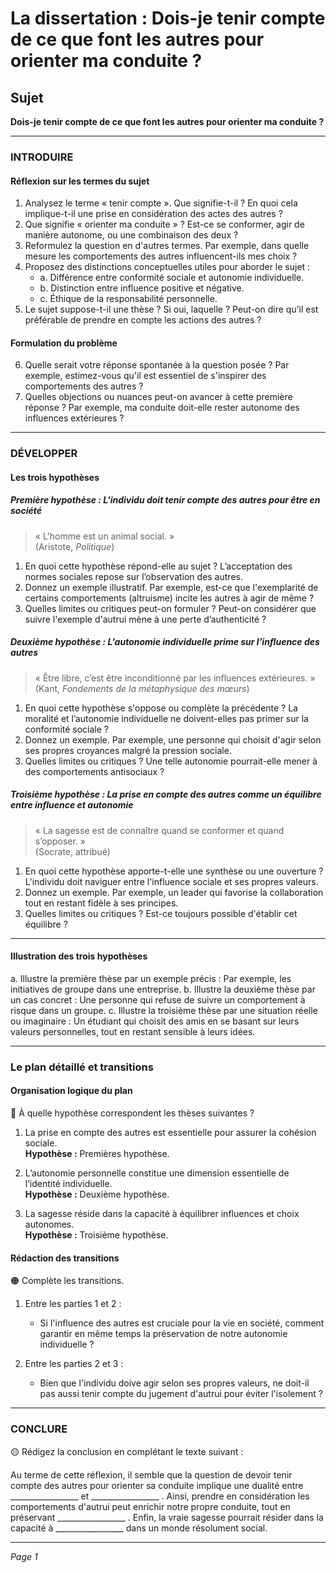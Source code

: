 # La dissertation : Dois-je tenir compte de ce que font les autres pour orienter ma conduite ?

## Sujet
**Dois-je tenir compte de ce que font les autres pour orienter ma conduite ?**

---

### INTRODUIRE

#### Réflexion sur les termes du sujet

1. Analysez le terme « tenir compte ». Que signifie-t-il ? En quoi cela implique-t-il une prise en considération des actes des autres ?
2. Que signifie « orienter ma conduite » ? Est-ce se conformer, agir de manière autonome, ou une combinaison des deux ?
3. Reformulez la question en d'autres termes. Par exemple, dans quelle mesure les comportements des autres influencent-ils mes choix ?
4. Proposez des distinctions conceptuelles utiles pour aborder le sujet :
   - a. Différence entre conformité sociale et autonomie individuelle.
   - b. Distinction entre influence positive et négative.
   - c. Éthique de la responsabilité personnelle.
5. Le sujet suppose-t-il une thèse ? Si oui, laquelle ? Peut-on dire qu’il est préférable de prendre en compte les actions des autres ?

#### Formulation du problème

6. Quelle serait votre réponse spontanée à la question posée ? Par exemple, estimez-vous qu'il est essentiel de s'inspirer des comportements des autres ?
7. Quelles objections ou nuances peut-on avancer à cette première réponse ? Par exemple, ma conduite doit-elle rester autonome des influences extérieures ?

---

### DÉVELOPPER

#### Les trois hypothèses

##### Première hypothèse : L'individu doit tenir compte des autres pour être en société

> « L'homme est un animal social. »  
> (Aristote, *Politique*)

1. En quoi cette hypothèse répond-elle au sujet ? L’acceptation des normes sociales repose sur l’observation des autres.
2. Donnez un exemple illustratif. Par exemple, est-ce que l'exemplarité de certains comportements (altruisme) incite les autres à agir de même ?
3. Quelles limites ou critiques peut-on formuler ? Peut-on considérer que suivre l'exemple d'autrui mène à une perte d’authenticité ?

##### Deuxième hypothèse : L'autonomie individuelle prime sur l'influence des autres

> « Être libre, c’est être inconditionné par les influences extérieures. »  
> (Kant, *Fondements de la métaphysique des mœurs*)

1. En quoi cette hypothèse s'oppose ou complète la précédente ? La moralité et l’autonomie individuelle ne doivent-elles pas primer sur la conformité sociale ?
2. Donnez un exemple. Par exemple, une personne qui choisit d'agir selon ses propres croyances malgré la pression sociale.
3. Quelles limites ou critiques ? Une telle autonomie pourrait-elle mener à des comportements antisociaux ?

##### Troisième hypothèse : La prise en compte des autres comme un équilibre entre influence et autonomie

> « La sagesse est de connaître quand se conformer et quand s’opposer. »  
> (Socrate, attribué)

1. En quoi cette hypothèse apporte-t-elle une synthèse ou une ouverture ? L'individu doit naviguer entre l'influence sociale et ses propres valeurs.
2. Donnez un exemple. Par exemple, un leader qui favorise la collaboration tout en restant fidèle à ses principes.
3. Quelles limites ou critiques ? Est-ce toujours possible d'établir cet équilibre ?

---

#### Illustration des trois hypothèses

a. Illustre la première thèse par un exemple précis : Par exemple, les initiatives de groupe dans une entreprise.
b. Illustre la deuxième thèse par un cas concret : Une personne qui refuse de suivre un comportement à risque dans un groupe.
c. Illustre la troisième thèse par une situation réelle ou imaginaire : Un étudiant qui choisit des amis en se basant sur leurs valeurs personnelles, tout en restant sensible à leurs idées.

---

### Le plan détaillé et transitions

#### Organisation logique du plan

🔴 À quelle hypothèse correspondent les thèses suivantes ?

1. La prise en compte des autres est essentielle pour assurer la cohésion sociale.  
   **Hypothèse :** Premières hypothèse.
   
2. L’autonomie personnelle constitue une dimension essentielle de l’identité individuelle.  
   **Hypothèse :** Deuxième hypothèse.
   
3. La sagesse réside dans la capacité à équilibrer influences et choix autonomes.  
   **Hypothèse :** Troisième hypothèse.

#### Rédaction des transitions

🟠 Complète les transitions.

1. Entre les parties 1 et 2 :  
   - Si l'influence des autres est cruciale pour la vie en société, comment garantir en même temps la préservation de notre autonomie individuelle ?
   
2. Entre les parties 2 et 3 :  
   - Bien que l'individu doive agir selon ses propres valeurs, ne doit-il pas aussi tenir compte du jugement d'autrui pour éviter l'isolement ?

---

### CONCLURE

🟡 Rédigez la conclusion en complétant le texte suivant :

Au terme de cette réflexion, il semble que la question de devoir tenir compte des autres pour orienter sa conduite implique une dualité entre _________________ et _________________ . Ainsi, prendre en considération les comportements d'autrui peut enrichir notre propre conduite, tout en préservant _________________ . Enfin, la vraie sagesse pourrait résider dans la capacité à _________________ dans un monde résolument social. 

---

*Page 1*
